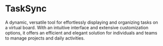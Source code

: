 # TaskSync
A dynamic, versatile tool for effortlessly displaying and organizing tasks on a virtual board. With an intuitive interface and extensive customization options, it offers an efficient and elegant solution for individuals and teams to manage projects and daily activities.
